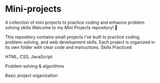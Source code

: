 # Mini-projects
A collection of mini projects to practice coding and enhance problem solving skills
Welcome to my Mini Projects repository! 🎯

This repository contains small projects I’ve built to practice coding, problem-solving, and web development skills. Each project is organized in its own folder with clear code and instructions.
Skills Practiced

HTML, CSS, JavaScript

Problem solving & algorithms

Basic project organization
